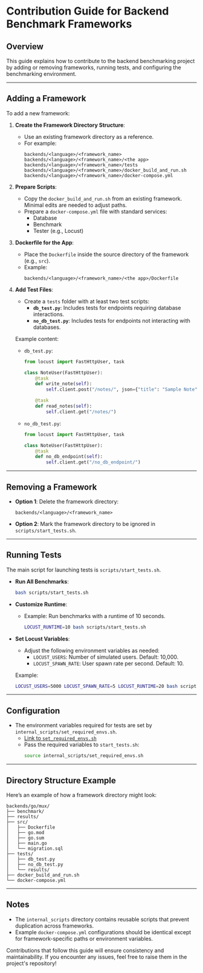 # Contribution Guide for Backend Benchmark Frameworks

## Overview

This guide explains how to contribute to the backend benchmarking project by adding or removing frameworks, running tests, and configuring the benchmarking environment.

---

## Adding a Framework

To add a new framework:

1. **Create the Framework Directory Structure**:
   - Use an existing framework directory as a reference.
   - For example:
     ```
     backends/<language>/<framework_name>
     backends/<language>/<framework_name>/<the app>
     backends/<language>/<framework_name>/tests
     backends/<language>/<framework_name>/docker_build_and_run.sh
     backends/<language>/<framework_name>/docker-compose.yml
     ```

2. **Prepare Scripts**:
   - Copy the `docker_build_and_run.sh` from an existing framework. Minimal edits are needed to adjust paths.
   - Prepare a `docker-compose.yml` file with standard services:
     - Database
     - Benchmark
     - Tester (e.g., Locust)

3. **Dockerfile for the App**:
   - Place the `Dockerfile` inside the source directory of the framework (e.g., `src`).
   - Example:
     ```
     backends/<language>/<framework_name>/<the app>/Dockerfile
     ```

4. **Add Test Files**:
   - Create a `tests` folder with at least two test scripts:
     - **`db_test.py`**: Includes tests for endpoints requiring database interactions.
     - **`no_db_test.py`**: Includes tests for endpoints not interacting with databases.

   Example content:
   - `db_test.py`:
     ```python
     from locust import FastHttpUser, task

     class NoteUser(FastHttpUser):
         @task
         def write_note(self):
             self.client.post("/notes/", json={"title": "Sample Note", "content": "This is a note content."})

         @task
         def read_notes(self):
             self.client.get("/notes/")
     ```
   - `no_db_test.py`:
     ```python
     from locust import FastHttpUser, task

     class NoteUser(FastHttpUser):
         @task
         def no_db_endpoint(self):
             self.client.get("/no_db_endpoint/")
     ```

---

## Removing a Framework

- **Option 1**: Delete the framework directory:
  ```
  backends/<language>/<framework_name>
  ```
- **Option 2**: Mark the framework directory to be ignored in `scripts/start_tests.sh`.

---

## Running Tests

The main script for launching tests is `scripts/start_tests.sh`.

- **Run All Benchmarks**:
  ```bash
  bash scripts/start_tests.sh
  ```

- **Customize Runtime**:
  - Example: Run benchmarks with a runtime of 10 seconds.
    ```bash
    LOCUST_RUNTIME=10 bash scripts/start_tests.sh
    ```

- **Set Locust Variables**:
  - Adjust the following environment variables as needed:
    - `LOCUST_USERS`: Number of simulated users. Default: 10,000.
    - `LOCUST_SPAWN_RATE`: User spawn rate per second. Default: 10.

  Example:
  ```bash
  LOCUST_USERS=5000 LOCUST_SPAWN_RATE=5 LOCUST_RUNTIME=20 bash scripts/start_tests.sh
  ```

---

## Configuration

- The environment variables required for tests are set by `internal_scripts/set_required_envs.sh`.
  - [Link to `set_required_envs.sh`](https://github.com/abdelaziz-mahdy/backend-benchmark/blob/main/internal_scripts/set_required_envs.sh)
  - Pass the required variables to `start_tests.sh`:
    ```bash
    source internal_scripts/set_required_envs.sh
    ```

---

## Directory Structure Example

Here’s an example of how a framework directory might look:

```
backends/go/mux/
├── benchmark/
├── results/
├── src/
│   ├── Dockerfile
│   ├── go.mod
│   ├── go.sum
│   ├── main.go
│   └── migration.sql
├── tests/
│   ├── db_test.py
│   ├── no_db_test.py
│   └── results/
├── docker_build_and_run.sh
└── docker-compose.yml
```

---

## Notes

- The `internal_scripts` directory contains reusable scripts that prevent duplication across frameworks.
- Example `docker-compose.yml` configurations should be identical except for framework-specific paths or environment variables.

Contributions that follow this guide will ensure consistency and maintainability. If you encounter any issues, feel free to raise them in the project's repository!